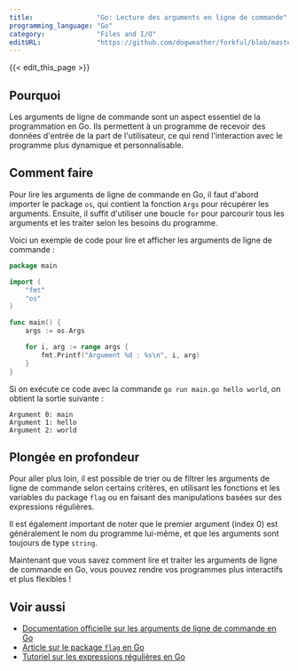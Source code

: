 ```yaml
---
title:                "Go: Lecture des arguments en ligne de commande"
programming_language: "Go"
category:             "Files and I/O"
editURL:              "https://github.com/dogweather/forkful/blob/master/content/fr/go/reading-command-line-arguments.md"
---
```


{{< edit_this_page >}}

## Pourquoi

Les arguments de ligne de commande sont un aspect essentiel de la programmation en Go. Ils permettent à un programme de recevoir des données d'entrée de la part de l'utilisateur, ce qui rend l'interaction avec le programme plus dynamique et personnalisable.

## Comment faire

Pour lire les arguments de ligne de commande en Go, il faut d'abord importer le package `os`, qui contient la fonction `Args` pour récupérer les arguments. Ensuite, il suffit d'utiliser une boucle `for` pour parcourir tous les arguments et les traiter selon les besoins du programme.

Voici un exemple de code pour lire et afficher les arguments de ligne de commande :

```Go
package main

import (
	"fmt"
	"os"
)

func main() {
	args := os.Args

	for i, arg := range args {
		fmt.Printf("Argument %d : %s\n", i, arg)
	}
}
```

Si on exécute ce code avec la commande `go run main.go hello world`, on obtient la sortie suivante :

```
Argument 0: main
Argument 1: hello
Argument 2: world
```

## Plongée en profondeur

Pour aller plus loin, il est possible de trier ou de filtrer les arguments de ligne de commande selon certains critères, en utilisant les fonctions et les variables du package `flag` ou en faisant des manipulations basées sur des expressions régulières.

Il est également important de noter que le premier argument (index 0) est généralement le nom du programme lui-même, et que les arguments sont toujours de type `string`.

Maintenant que vous savez comment lire et traiter les arguments de ligne de commande en Go, vous pouvez rendre vos programmes plus interactifs et plus flexibles !

## Voir aussi

- [Documentation officielle sur les arguments de ligne de commande en Go](https://golang.org/pkg/os/#pkg-variables)
- [Article sur le package `flag` en Go](https://golang.org/pkg/flag/)
- [Tutoriel sur les expressions régulières en Go](https://www.digitalocean.com/community/tutorials/how-to-use-regular-expressions-in-go-fr)